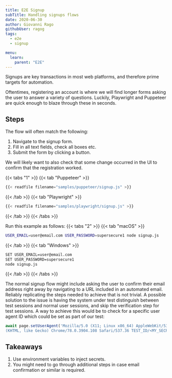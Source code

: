 ```yaml
---
title: E2E Signup
subTitle: Handling signups flows
date: 2020-06-30
author: Giovanni Rago
githubUser: ragog
tags:
  - e2e
  - signup

menu:
  learn:
    parent: "E2E"
---
```


Signups are key transactions in most web platforms, and therefore prime targets for automation.

Oftentimes, registering an account is where we will find longer forms asking the user to answer a variety of questions. Luckily, Playwright and Puppeteer are quick enough to blaze through these in seconds.

<!-- more -->

## Steps

The flow will often match the following:

1. Navigate to the signup form.
2. Fill in all text fields, check all boxes etc.
3. Submit the form by clicking a button.

We will likely want to also check that some change occurred in the UI to confirm that the registration worked.

{{< tabs "1" >}}
{{< tab "Puppeteer" >}}
```js
{{< readfile filename="samples/puppeteer/signup.js" >}}
```
{{< /tab >}}
{{< tab "Playwright" >}}
```js
{{< readfile filename="samples/playwright/signup.js" >}}
```
{{< /tab >}}
{{< /tabs >}}

Run this example as follows:
{{< tabs "2" >}}
{{< tab "macOS" >}}
```sh
USER_EMAIL=user@email.com USER_PASSWORD=supersecure1 node signup.js
```
{{< /tab >}}
{{< tab "Windows" >}}
```sh
SET USER_EMAIL=user@email.com
SET USER_PASSWORD=supersecure1
node signup.js
```
{{< /tab >}}
{{< /tabs >}}

The normal signup flow might include asking the user to confirm their email address right away by navigating to a URL included in an automated email. Reliably replicating the steps needed to achieve that is not trivial. A possible solution to the issue is having the system under test distinguish between test sessions and normal user sessions, and skip the verification step for test sessions. A way to achieve this would be to check for a specific user agent ID which could be set as part of our test:

```js
await page.setUserAgent('Mozilla/5.0 (X11; Linux x86_64) AppleWebKit/537.36 \
(KHTML, like Gecko) Chrome/78.0.3904.108 Safari/537.36 TEST_ID/<MY_SECRET>');
```

## Takeaways

1. Use environment variables to inject secrets.
2. You might need to go through additional steps in case email confirmation or similar is required.
